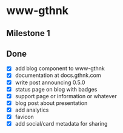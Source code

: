 # www-gthnk

## Milestone 1


## Done

- [x] add blog component to www-gthnk
- [x] documentation at docs.gthnk.com
- [x] write post announcing 0.5.0
- [x] status page on blog with badges
- [x] support page or information or whatever
- [x] blog post about presentation
- [x] add analytics
- [x] favicon
- [x] add social/card metadata for sharing
